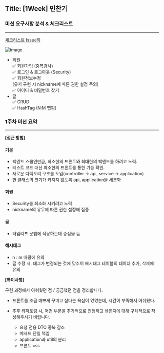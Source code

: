 ## Title: [1Week] 민찬기

### 미션 요구사항 분석 & 체크리스트

---

[체크리스트 Issue화](https://github.com/likelion-backendschool/FinalProject_MinChanKi_team8/issues?q=is%3Aissue+is%3Aopen+sort%3Aupdated-desc)

![image](https://user-images.githubusercontent.com/92210823/196600285-b569c15d-8761-4c4a-94d4-8ad86569b86b.png)

- 회원 <br>
  ✅ 회원가입 (중복검사) <br>
  ✅ 로그인 & 로그아웃 (Security) <br>
  ✅ 회원정보수정 <br>
  (유저 구현 시 nickname에 따른 권한 설정 주의) <br>
  ✅ 아이디 & 비밀번호 찾기 <br>
- 글 <br>
  ✅ CRUD <br>
  ✅ HashTag (N:M 맵핑) <br>


### 1주차 미션 요약

---

**[접근 방법]**

#### 기본
- 백엔드 스쿨인만큼, 최소한의 프론트와 최대한의 백엔드를 하려고 노력.
- 테스트 코드 대신 최소한의 프론트를 통한 기능 확인.
- 새로운 디렉토리 구조를 도입(controller -> api, service -> application)
- 한 클래스의 크기가 커지지 않도록 api, application을 세분화

#### 회원
- Security를 최소화 시키려고 노력
- nickname의 유무에 따른 권한 설정에 집중
    
#### 글
- 타임리프 문법에 적응하는데 중점을 둠

#### 해시태그
- n : m 매핑에 유의
- 글 수정 시, 태그가 변경되는 것에 맞추어 해시태그 테이블의 데이터 추가, 삭제에 유의
    
**[특이사항]**

구현 과정에서 아쉬웠던 점 / 궁금했던 점을 정리합니다.

- 프론트를 조금 예쁘게 꾸미고 싶다는 욕심이 있었는데, 시간이 부족해서 아쉬웠다.

- 추후 리팩토링 시, 어떤 부분을 추가적으로 진행하고 싶은지에 대해 구체적으로 작성해주시기 바랍니다.
    - 요청 전용 DTO 중복 감소
    - 메서드 단일 책임
    - application과 util의 분리
    - 프론트 css
